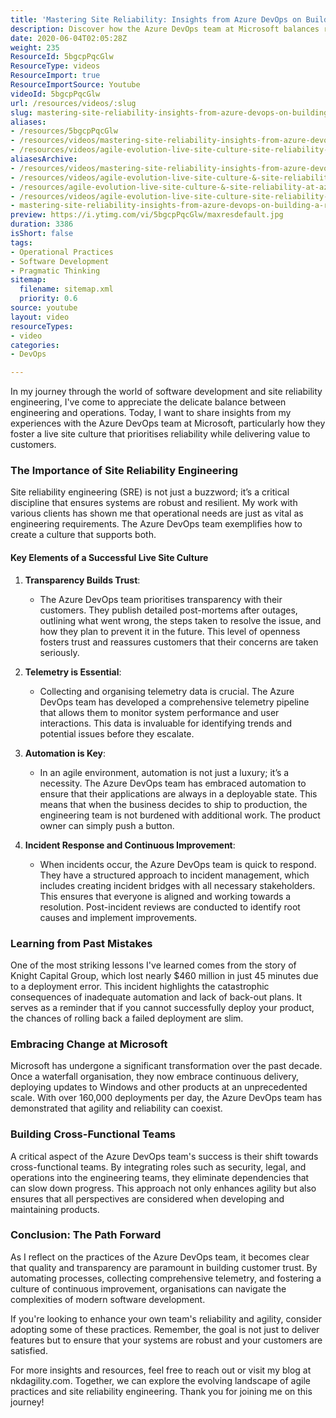 ```yaml
---
title: 'Mastering Site Reliability: Insights from Azure DevOps on Building a Resilient Live Site Culture'
description: Discover how the Azure DevOps team at Microsoft balances reliability and agility in software development. Learn key SRE practices to enhance your team's performance!
date: 2020-06-04T02:05:28Z
weight: 235
ResourceId: 5bgcpPqcGlw
ResourceType: videos
ResourceImport: true
ResourceImportSource: Youtube
videoId: 5bgcpPqcGlw
url: /resources/videos/:slug
slug: mastering-site-reliability-insights-from-azure-devops-on-building-a-resilient-live-site-culture
aliases:
- /resources/5bgcpPqcGlw
- /resources/videos/mastering-site-reliability-insights-from-azure-devops-on-building-a-resilient-live-site-culture
- /resources/videos/agile-evolution-live-site-culture-site-reliability-at-azure-devops
aliasesArchive:
- /resources/videos/mastering-site-reliability-insights-from-azure-devops-on-building-a-resilient-live-site-culture
- /resources/videos/agile-evolution-live-site-culture-&-site-reliability-at-azure-devops
- /resources/agile-evolution-live-site-culture-&-site-reliability-at-azure-devops
- /resources/videos/agile-evolution-live-site-culture-site-reliability-at-azure-devops
- mastering-site-reliability-insights-from-azure-devops-on-building-a-resilient-live-site-culture
preview: https://i.ytimg.com/vi/5bgcpPqcGlw/maxresdefault.jpg
duration: 3386
isShort: false
tags:
- Operational Practices
- Software Development
- Pragmatic Thinking
sitemap:
  filename: sitemap.xml
  priority: 0.6
source: youtube
layout: video
resourceTypes:
- video
categories:
- DevOps

---
```

In my journey through the world of software development and site reliability engineering, I've come to appreciate the delicate balance between engineering and operations. Today, I want to share insights from my experiences with the Azure DevOps team at Microsoft, particularly how they foster a live site culture that prioritises reliability while delivering value to customers.

### The Importance of Site Reliability Engineering

Site reliability engineering (SRE) is not just a buzzword; it’s a critical discipline that ensures systems are robust and resilient. My work with various clients has shown me that operational needs are just as vital as engineering requirements. The Azure DevOps team exemplifies how to create a culture that supports both.

#### Key Elements of a Successful Live Site Culture

1. **Transparency Builds Trust**: 
   - The Azure DevOps team prioritises transparency with their customers. They publish detailed post-mortems after outages, outlining what went wrong, the steps taken to resolve the issue, and how they plan to prevent it in the future. This level of openness fosters trust and reassures customers that their concerns are taken seriously.

2. **Telemetry is Essential**: 
   - Collecting and organising telemetry data is crucial. The Azure DevOps team has developed a comprehensive telemetry pipeline that allows them to monitor system performance and user interactions. This data is invaluable for identifying trends and potential issues before they escalate.

3. **Automation is Key**: 
   - In an agile environment, automation is not just a luxury; it’s a necessity. The Azure DevOps team has embraced automation to ensure that their applications are always in a deployable state. This means that when the business decides to ship to production, the engineering team is not burdened with additional work. The product owner can simply push a button.

4. **Incident Response and Continuous Improvement**: 
   - When incidents occur, the Azure DevOps team is quick to respond. They have a structured approach to incident management, which includes creating incident bridges with all necessary stakeholders. This ensures that everyone is aligned and working towards a resolution. Post-incident reviews are conducted to identify root causes and implement improvements.

### Learning from Past Mistakes

One of the most striking lessons I've learned comes from the story of Knight Capital Group, which lost nearly $460 million in just 45 minutes due to a deployment error. This incident highlights the catastrophic consequences of inadequate automation and lack of back-out plans. It serves as a reminder that if you cannot successfully deploy your product, the chances of rolling back a failed deployment are slim.

### Embracing Change at Microsoft

Microsoft has undergone a significant transformation over the past decade. Once a waterfall organisation, they now embrace continuous delivery, deploying updates to Windows and other products at an unprecedented scale. With over 160,000 deployments per day, the Azure DevOps team has demonstrated that agility and reliability can coexist.

### Building Cross-Functional Teams

A critical aspect of the Azure DevOps team's success is their shift towards cross-functional teams. By integrating roles such as security, legal, and operations into the engineering teams, they eliminate dependencies that can slow down progress. This approach not only enhances agility but also ensures that all perspectives are considered when developing and maintaining products.

### Conclusion: The Path Forward

As I reflect on the practices of the Azure DevOps team, it becomes clear that quality and transparency are paramount in building customer trust. By automating processes, collecting comprehensive telemetry, and fostering a culture of continuous improvement, organisations can navigate the complexities of modern software development.

If you're looking to enhance your own team's reliability and agility, consider adopting some of these practices. Remember, the goal is not just to deliver features but to ensure that your systems are robust and your customers are satisfied.

For more insights and resources, feel free to reach out or visit my blog at nkdagility.com. Together, we can explore the evolving landscape of agile practices and site reliability engineering. Thank you for joining me on this journey!
